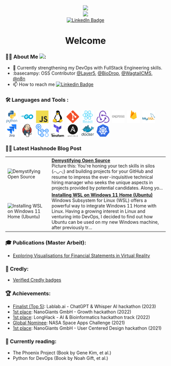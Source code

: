  <div id="header" align="center">
  <img src="https://github.com/sandramsc/sandramsc/assets/19821445/d6141614-d28e-4801-96de-674e517bfb87" width="1050" />
</div>
 <div id="header" align="center">
  <img src="https://media.giphy.com/media/L1R1tvI9svkIWwpVYr/giphy.gif" width="250"/>
</div>
<div id="badges" align="center">
<a href="https://linkedin.com/in/sandraashipala">
  <img src="https://img.shields.io/badge/LinkedIn-blue?style=for-the-badge&logo=linkedin&logoColor=white" alt="LinkedIn Badge"/>
 </a>
</div>
<h1 align="center">
 Welcome
</h1>

### :woman_technologist: About Me <img src="https://media.giphy.com/media/WUlplcMpOCEmTGBtBW/giphy.gif" width="30">:

- :telescope: Currently strengthening my DevOps with FullStack Engineering skills.
- :basecampy: OSS Contributor [@Layer5](https://layer5.io), [@BioDrop](biodrop.io), [@WagtailCMS](https://wagtail.org), [@n8n](https://n8n.io)
- :mailbox: How to reach me [![Linkedin Badge](https://img.shields.io/badge/-LINKEDIN-blue?style=flat&logo=Linkedin&logoColor=white)](https://linkedin.com/in/sandraashipala)

### 🛠️ Languages and Tools :
<div>
  <img src="https://github.com/devicons/devicon/blob/master/icons/python/python-original-wordmark.svg" title="Python" alt="Python" width="40" height="40"/>&nbsp;
  <img src="https://github.com/devicons/devicon/blob/master/icons/go/go-original-wordmark.svg" title="Git" alt="Golang" width="40" height="40"/>&nbsp;
  <img src="https://github.com/devicons/devicon/blob/master/icons/javascript/javascript-original.svg" title="JavaScript" alt="JavaScript" width="40" height="40"/>&nbsp;
  <img src="https://github.com/devicons/devicon/blob/master/icons/linux/linux-original.svg" title="Linux" alt="Linux" width="40" height="40"/>&nbsp;
  <img src="https://github.com/devicons/devicon/blob/master/icons/git/git-original.svg" title="Git" alt="Git" width="40" height="40"/>&nbsp;
 <img src="https://github.com/devicons/devicon/blob/master/icons/react/react-original-wordmark.svg" title="React" alt="Git" width="40" height="40"/>&nbsp;
  <img src="https://github.com/devicons/devicon/blob/master/icons/redux/redux-original.svg" title="Git" alt="Git" width="40" height="40"/>&nbsp;
  <img src="https://github.com/devicons/devicon/blob/master/icons/express/express-original-wordmark.svg" title="Express" alt="Express" width="40" height="40"/>&nbsp;
 <img src="https://github.com/devicons/devicon/blob/master/icons/firebase/firebase-original-wordmark.svg" title="Firebase" alt="Firebase" width="40" height="40"/>&nbsp;
 <img src="https://github.com/devicons/devicon/blob/master/icons/mysql/mysql-original-wordmark.svg" title="MySQL" alt="MySQL" width="40" height="40"/>&nbsp;
 <img src="https://github.com/devicons/devicon/blob/master/icons/jira/jira-original-wordmark.svg" title="Jira" alt="Jira" width="40" height="40"/>&nbsp;
  <img src="https://github.com/devicons/devicon/blob/master/icons/jenkins/jenkins-original.svg" title="Jenkins" alt="Jenkins" width="40" height="40"/>&nbsp;
  <img src="https://github.com/devicons/devicon/blob/master/icons/githubactions/githubactions-original.svg" title="Jenkins" alt="Jenkins" width="40" height="40"/>&nbsp;
  <img src="https://github.com/devicons/devicon/blob/master/icons/terraform/terraform-original-wordmark.svg" title="Terraform" alt="Terraform" width="40" height="40"/>&nbsp;
 <img src="https://github.com/devicons/devicon/blob/master/icons/ansible/ansible-original-wordmark.svg" title="Ansible" alt="Ansible" width="40" height="40"/>&nbsp;
 <img src="https://github.com/devicons/devicon/blob/master/icons/docker/docker-original-wordmark.svg" title="Git" alt="Docker" width="40" height="40"/>&nbsp;
  <img src="https://github.com/devicons/devicon/blob/master/icons/kubernetes/kubernetes-original.svg" title="Kubernetes" alt="Kubernetes" width="40" height="40"/>&nbsp;
</div>

### ✍🏽 Latest Hashnode Blog Post
<!-- HASHNODE_BLOG:START -->
<table><tr><td><img src="https://cdn.hashnode.com/res/hashnode/image/upload/v1710107638499/c5f6c31a-d900-43e2-9203-5d07b9aa5eea.png" alt="Demystifying Open Source"></td><td><a href="https://sandraashipala.hashnode.dev/demystifying-open-source"><strong>Demystifying Open Source</strong></a><br>Picture this: You're honing your tech skills in silos (⌒_⌒;) and building projects for your GitHub and resume to impress the ever-inquisitive technical hiring manager who seeks the unique aspects in projects provided by potential candidates. Along yo...</td></tr><tr><td><img src="https://cdn.hashnode.com/res/hashnode/image/upload/v1703876433642/1697864a-77d1-4998-93af-e111fe6bed53.png" alt="Installing WSL on Windows 11 Home (Ubuntu)"></td><td><a href="https://sandraashipala.hashnode.dev/installing-wsl-on-windows-11-home-ubuntu"><strong>Installing WSL on Windows 11 Home (Ubuntu)</strong></a><br>Windows Subsystem for Linux (WSL) offers a powerful way to integrate Windows 11 Home with Linux. Having a growing interest in Linux and venturing into DevOps, I decided to find out how Ubuntu can be used on my new Windows machine, after previously tr...</td></tr></table>
<!-- HASHNODE_BLOG:END -->

### 🎓 Publications (Master Arbeit): 
- [Exploring Visualisations for Financial Statements in Virtual Reality](https://ieeexplore.ieee.org/document/9319099)

### 🚀 Credly: 
- [Verified Credly badges](https://www.credly.com/users/sandra-ashipala/badges)

### 🏆 Achievements:
- [Finalist (Top 5)](https://lablab.ai/event/chatgpt-api-and-whisper-api-global-hackathon): Lablab.ai - ChatGPT & Whisper AI hackathon (2023)
- [1st place](https://github.com/sandramsc/Hackathons_2021-to-2023/tree/main/HyperStream): NanoGiants GmbH - Growth hackathon (2022)
- [1st place](https://github.com/sandramsc/Hackathons_2021-to-2023/tree/main/biocoins): LongHack - AI & Bioinformatics hackathon track (2022)
- [Global Nominee](https://github.com/sandramsc/sandramsc.github.io): NASA Space Apps Challenge (2021)
- [1st place](https://github.com/sandramsc/Hackathons_2021-to-2023/tree/main/TVA): NanoGiants GmbH - User Centered Design hackathon (2021)

### 📖 Currently reading:
- The Phoenix Project (Book by Gene Kim, et al.)
- Python for DevOps (Book by Noah Gift, et al.)


